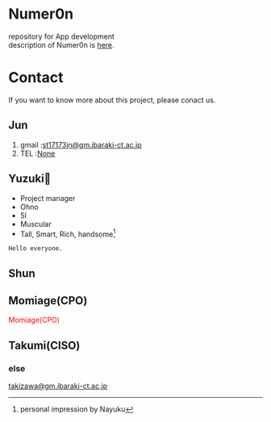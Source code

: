 # Numer0n
 repository for App development  
description of Numer0n is [here](https://ja.wikipedia.org/wiki/Numer0n).  

# Contact
  If you want to know more about this project, please conact us.  
  ## Jun
  1. gmail :st17173jn@gm.ibaraki-ct.ac.jp  
  2. TEL :[None](https://clipkosen.herokuapp.com/comment/)  
  
  ## Yuzuki🏁  
  - Project manager
  - Ohno
  - 5I
  - Muscular
  - Tall, Smart, Rich, handsome[^1]  
  ```
  Hello everyone.
  ```
  [^1]: personal impression by Nayuku
  ## Shun  
  ## Momiage(CPO)  
  <span style="color: red; ">Momiage(CPO)</span>
  ## Takumi(CISO)
  ### else
  takizawa@gm.ibaraki-ct.ac.jp
